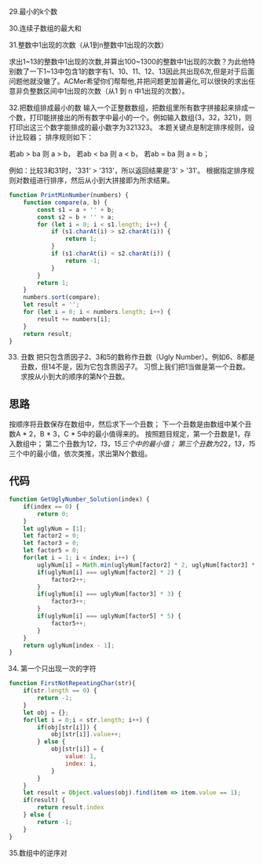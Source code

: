 29.最小的k个数

30.连续子数组的最大和

31.整数中1出现的次数（从1到n整数中1出现的次数）

求出1~13的整数中1出现的次数,并算出100~1300的整数中1出现的次数？为此他特别数了一下1~13中包含1的数字有1、10、11、12、13因此共出现6次,但是对于后面问题他就没辙了。ACMer希望你们帮帮他,并把问题更加普遍化,可以很快的求出任意非负整数区间中1出现的次数（从1 到 n 中1出现的次数）。

32.把数组排成最小的数
输入一个正整数数组，把数组里所有数字拼接起来排成一个数，打印能拼接出的所有数字中最小的一个。例如输入数组{3，32，321}，则打印出这三个数字能排成的最小数字为321323。
本题关键点是制定排序规则，设计比较器；
排序规则如下：


若ab > ba 则 a > b，
若ab < ba 则 a < b，
若ab = ba 则 a = b；


例如：比较3和31时，'331' > '313'，所以返回结果是'3' > '31'。
根据指定排序规则对数组进行排序，然后从小到大拼接即为所求结果。

```js
function PrintMinNumber(numbers) {
    function compare(a, b) {
        const s1 = a + '' + b;
        const s2 = b + '' + a;
        for (let i = 0; i < s1.length; i++) {
            if (s1.charAt(i) > s2.charAt(i)) {
                return 1;
            }
            if (s1.charAt(i) < s2.charAt(i)) {
                return -1;
            }
        }
        return 1;
    }
    numbers.sort(compare);
    let result = '';
    for (let i = 0; i < numbers.length; i++) {
        result += numbers[i];
    }
    return result;
}
```
33. 丑数
把只包含质因子2、3和5的数称作丑数（Ugly Number）。例如6、8都是丑数，但14不是，因为它包含质因子7。 习惯上我们把1当做是第一个丑数。求按从小到大的顺序的第N个丑数。
## 思路
按顺序将丑数保存在数组中，然后求下一个丑数；
下一个丑数是由数组中某个丑数A * 2，B * 3，C * 5中的最小值得来的。
按照题目规定，第一个丑数是1，存入数组中；
第二个丑数为1*2，1*3，1*5三个中的最小值；
第三个丑数为2*2，1*3，1*5三个中的最小值，依次类推，求出第N个数组。
## 代码
```js
function GetUglyNumber_Solution(index) {
    if(index == 0) {
        return 0;
    }
    let uglyNum = [1];
    let factor2 = 0;
    let factor3 = 0;
    let factor5 = 0;
    for(let i = 1; i < index; i++) {
        uglyNum[i] = Math.min(uglyNum[factor2] * 2, uglyNum[factor3] * 3, uglyNum[factor5] * 5);
        if(uglyNum[i] === uglyNum[factor2] * 2) {
            factor2++;
        }
        if(uglyNum[i] === uglyNum[factor3] * 3) {
            factor3++;
        }
        if(uglyNum[i] === uglyNum[factor5] * 5) {
            factor5++;
        }
    }
    return uglyNum[index - 1];
}
```
34. 第一个只出现一次的字符
```js
function FirstNotRepeatingChar(str){
    if(str.length == 0) {
        return -1;
    }
    let obj = {};
    for(let i = 0;i < str.length; i++) {
        if(obj[str[i]]) {
            obj[str[i]].value++;
        } else {
            obj[str[i]] = {
                value: 1,
                index: i,
            }
        }
    }
    let result = Object.values(obj).find(item => item.value == 1);
    if(result) {
        return result.index
    } else {
        return -1;
    }
}
```
35.数组中的逆序对

